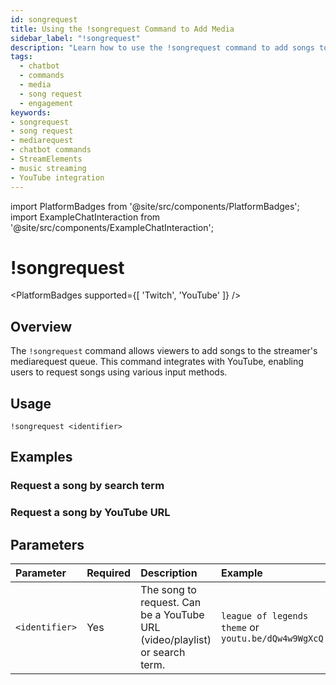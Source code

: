 ```yaml
---
id: songrequest
title: Using the !songrequest Command to Add Media
sidebar_label: "!songrequest"
description: "Learn how to use the !songrequest command to add songs to your StreamElements mediarequest queue."
tags:
  - chatbot
  - commands
  - media
  - song request
  - engagement
keywords:
- songrequest
- song request
- mediarequest
- chatbot commands
- StreamElements
- music streaming
- YouTube integration
---
```

import PlatformBadges from '@site/src/components/PlatformBadges';
import ExampleChatInteraction from '@site/src/components/ExampleChatInteraction';

# !songrequest
<PlatformBadges supported={[ 'Twitch', 'YouTube' ]} />

## Overview

The `!songrequest` command allows viewers to add songs to the streamer's mediarequest queue. This command integrates with YouTube, enabling users to request songs using various input methods.

## Usage

```
!songrequest <identifier>
```

## Examples

### Request a song by search term
<ExampleChatInteraction
  inputPersona="viewer"
  inputUsernameOverride="Viewer"
  inputMessage="!songrequest league of legends theme"
  outputMessage='@Viewer, added "Legends Never Die | Worlds 2017 - League of Legends" to the queue at #2 (playing ~in 3 mins 5 secs) https://youtu.be/r6zIGXun57U'
/>

### Request a song by YouTube URL
<ExampleChatInteraction
  inputPersona="viewer"
  inputUsernameOverride="Viewer"
  inputMessage="!songrequest https://www.youtube.com/watch?v=dQw4w9WgXcQ"
  outputMessage='@Viewer, added "Rick Astley - Never Gonna Give You Up (Official Music Video)" to the queue at #3 (playing ~in 6 mins 20 secs) https://youtu.be/dQw4w9WgXcQ'
/>

## Parameters

| Parameter      | Required | Description                                                                  | Example                                          |
| :------------- | :------- | :--------------------------------------------------------------------------- | :----------------------------------------------- |
| `<identifier>` | Yes      | The song to request. Can be a YouTube URL (video/playlist) or search term. | `league of legends theme` or `youtu.be/dQw4w9WgXcQ` |
